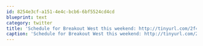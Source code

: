 ```yaml
---
id: 8254e3cf-a151-4e4c-bcb6-6bf5524cd4cd
blueprint: text
category: twitter
title: 'Schedule for Breakout West this weekend: http://tinyurl.com/2f4jzuy (Do you have your wristband yet?)'
caption: 'Schedule for Breakout West this weekend: http://tinyurl.com/2f4jzuy (Do you have your wristband yet?)'
---
```

